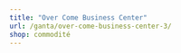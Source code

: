 ```yaml
---
title: "Over Come Business Center"
url: /ganta/over-come-business-center-3/
shop: commodité
---
```

